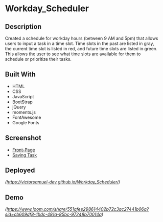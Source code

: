 # Workday_Scheduler

## Description

Created a schedule for workday hours (between 9 AM and 5pm) that allows users to input a task in a time slot. Time slots in the past are listed in gray, the current time slot is listed in red, and future time slots are listed in green. This allows the user to see what time slots are available for them to schedule or prioritize their tasks.

## Built With

- HTML
- CSS
- JavaScript
- BootStrap
- jQuery
- moments.js
- FontAwesome
- Google Fonts

## Screenshot

- [Front-Page](./assets/images/Front%20Page.png)
- [Saving Task](./assets/images/Task%20Saving%20Mechanisim.png)

## Deployed
*(https://victorsamuel-dev.github.io/Workday_Scheduler/)*

## Demo
*(https://www.loom.com/share/551afee298614402b72c3ac27441b06a?sid=cb609df8-1bdc-481a-85bc-97248b70014a)*
